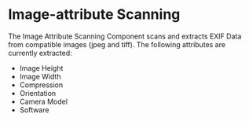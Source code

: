 # Image-attribute Scanning

The Image Attribute Scanning Component scans and extracts EXIF Data from compatible images (jpeg and tiff). The following attributes are currently extracted:

*   Image Height
*   Image Width
*   Compression
*   Orientation
*   Camera Model
*   Software
